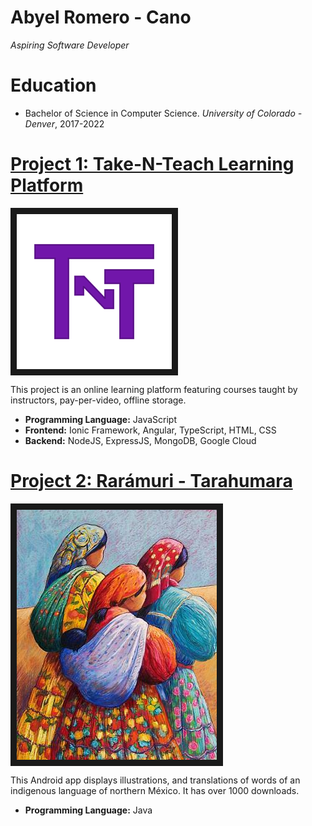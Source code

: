 # Abyel Romero - Cano
*Aspiring Software Developer*

# Education
* Bachelor of Science in Computer Science. *University of Colorado - Denver*, 2017-2022

# [Project 1: Take-N-Teach Learning Platform](https://engineering.ucdenver.edu/current-students/capstone-expo/archived-expos/sp21/csci2)
<a href="https://engineering.ucdenver.edu/current-students/capstone-expo/archived-expos/sp21/csci2" target="_blank"><img src="thumbnail_image.png" 
alt="IMAGE ALT TEXT HERE" width="248" height="248" align="center" border="10"/></a>

This project is an online learning platform featuring courses taught by instructors, pay-per-video, offline storage.
* **Programming Language:** JavaScript
* **Frontend:** Ionic Framework, Angular, TypeScript, HTML, CSS
* **Backend:** NodeJS, ExpressJS, MongoDB, Google Cloud

# [Project 2: Rarámuri - Tarahumara](https://play.google.com/store/apps/details?id=raramuri.codex.com.raramuri_tarahumara&hl=en_US)
<a href="https://play.google.com/store/apps/details?id=raramuri.codex.com.raramuri_tarahumara&hl=en_US" target="_blank"><img src="tarahumara-women-candy-mayer.jpg" 
alt="IMAGE ALT TEXT HERE" width="320" height="400" align="center" border="10"/></a>

This Android app displays illustrations, and translations of words of an indigenous language of northern México. It has over 1000 downloads.
* **Programming Language:** Java








 
